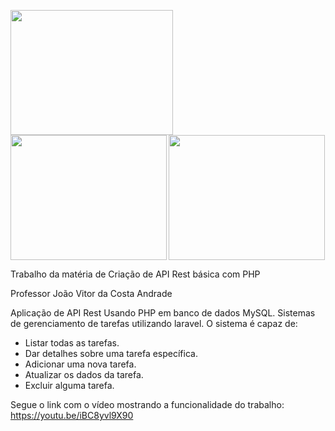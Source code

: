 <a href="https://laravel.com"> <img src="https://cdn.discordapp.com/attachments/1125487567257739356/1125950651155881984/1200px-Laravel.svg_preview_rev_1.png" width=260 height=200></a> <a href="https://www.php.net"> <img src="https://cdn.discordapp.com/attachments/1125487567257739356/1125951200420970547/download_preview_rev_1_1.png" width=250 height=200></a> <a href="https://code.visualstudio.com"> <img src="https://cdn.discordapp.com/attachments/1125487567257739356/1125953674926112778/channels4_profile_preview_rev_1.png" align=left width=250 height=200></a> 

Trabalho da matéria de Criação de API Rest básica com PHP

Professor João Vitor da Costa Andrade

Aplicação de API Rest Usando PHP em banco de dados MySQL. Sistemas de gerenciamento de tarefas utilizando laravel. O sistema é capaz de:

- Listar todas as tarefas.
- Dar detalhes sobre uma tarefa específica.
- Adicionar uma nova tarefa.
- Atualizar os dados da tarefa.
- Excluir alguma tarefa.

Segue o link com o vídeo mostrando a funcionalidade do trabalho:
https://youtu.be/iBC8yvl9X90
